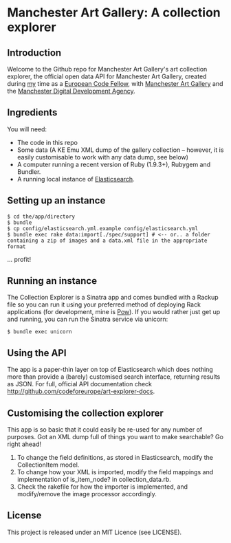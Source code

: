 # Manchester Art Gallery: A collection explorer

## Introduction

Welcome to the Github repo for Manchester Art Gallery's art collection explorer, the official open data API for Manchester Art Gallery, created during [my](http://github.com/asacalow) time as a [European Code Fellow](http://codeforeurope.net), with [Manchester Art Gallery](http://manchestergalleries.org) and the [Manchester Digital Development Agency](http://manchesterdda.com).

## Ingredients

You will need:

  * The code in this repo
  * Some data (A KE Emu XML dump of the gallery collection – however, it is easily customisable to work with any data dump, see below)
  * A computer running a recent version of Ruby (1.9.3+), Rubygem and Bundler.
  * A running local instance of [Elasticsearch](http://elasticsearch.org).

## Setting up an instance

    $ cd the/app/directory
    $ bundle
    $ cp config/elasticsearch.yml.example config/elasticsearch.yml
    $ bundle exec rake data:import[./spec/support] # <-- or.. a folder containing a zip of images and a data.xml file in the appropriate format

… profit!

## Running an instance

The Collection Explorer is a Sinatra app and comes bundled with a Rackup file so you can run it using your preferred method of deploying Rack applications (for development, mine is [Pow](http://pow.cx)). If you would rather just get up and running, you can run the Sinatra service via unicorn:

    $ bundle exec unicorn

## Using the API

The app is a paper-thin layer on top of Elasticsearch which does nothing more than provide a (barely) customised search interface, returning results as JSON. For full, official API documentation check http://github.com/codeforeurope/art-explorer-docs.

## Customising the collection explorer

This app is so basic that it could easily be re-used for any number of purposes. Got an XML dump full of things you want to make searchable? Go right ahead!

1. To change the field definitions, as stored in Elasticsearch, modify the CollectionItem model.
2. To change how your XML is imported, modify the field mappings and implementation of is_item_node? in collection_data.rb.
3. Check the rakefile for how the importer is implemented, and modify/remove the image processor accordingly.

## License

This project is released under an MIT Licence (see LICENSE).

